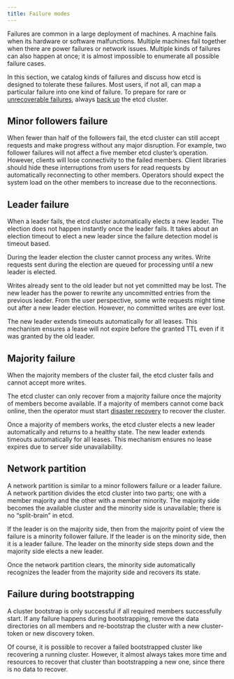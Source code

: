 ```yaml
---
title: Failure modes
---
```


Failures are common in a large deployment of machines. A machine fails when its hardware or software malfunctions.
Multiple machines fail together when there are power failures or network issues. Multiple kinds of failures can also
happen at once; it is almost impossible to enumerate all possible failure cases.

In this section, we catalog kinds of failures and discuss how etcd is designed to tolerate these failures. Most users,
if not all, can map a particular failure into one kind of failure. To prepare for rare
or [unrecoverable failures][unrecoverable], always [back up][backup] the etcd cluster.

## Minor followers failure

When fewer than half of the followers fail, the etcd cluster can still accept requests and make progress without any
major disruption. For example, two follower failures will not affect a five member etcd cluster’s operation. However,
clients will lose connectivity to the failed members. Client libraries should hide these interruptions from users for
read requests by automatically reconnecting to other members. Operators should expect the system load on the other
members to increase due to the reconnections.

## Leader failure

When a leader fails, the etcd cluster automatically elects a new leader. The election does not happen instantly once the
leader fails. It takes about an election timeout to elect a new leader since the failure detection model is timeout
based.

During the leader election the cluster cannot process any writes. Write requests sent during the election are queued for
processing until a new leader is elected.

Writes already sent to the old leader but not yet committed may be lost. The new leader has the power to rewrite any
uncommitted entries from the previous leader. From the user perspective, some write requests might time out after a new
leader election. However, no committed writes are ever lost.

The new leader extends timeouts automatically for all leases. This mechanism ensures a lease will not expire before the
granted TTL even if it was granted by the old leader.

## Majority failure

When the majority members of the cluster fail, the etcd cluster fails and cannot accept more writes.

The etcd cluster can only recover from a majority failure once the majority of members become available. If a majority
of members cannot come back online, then the operator must start [disaster recovery][unrecoverable] to recover the
cluster.

Once a majority of members works, the etcd cluster elects a new leader automatically and returns to a healthy state. The
new leader extends timeouts automatically for all leases. This mechanism ensures no lease expires due to server side
unavailability.

## Network partition

A network partition is similar to a minor followers failure or a leader failure. A network partition divides the etcd
cluster into two parts; one with a member majority and the other with a member minority. The majority side becomes the
available cluster and the minority side is unavailable; there is no “split-brain” in etcd.

If the leader is on the majority side, then from the majority point of view the failure is a minority follower failure.
If the leader is on the minority side, then it is a leader failure. The leader on the minority side steps down and the
majority side elects a new leader.

Once the network partition clears, the minority side automatically recognizes the leader from the majority side and
recovers its state.

## Failure during bootstrapping

A cluster bootstrap is only successful if all required members successfully start. If any failure happens during
bootstrapping, remove the data directories on all members and re-bootstrap the cluster with a new cluster-token or new
discovery token.

Of course, it is possible to recover a failed bootstrapped cluster like recovering a running cluster. However, it almost
always takes more time and resources to recover that cluster than bootstrapping a new one, since there is no data to
recover.

[backup]: maintenance.md#snapshot-backup

[unrecoverable]: recovery.md#disaster-recovery
